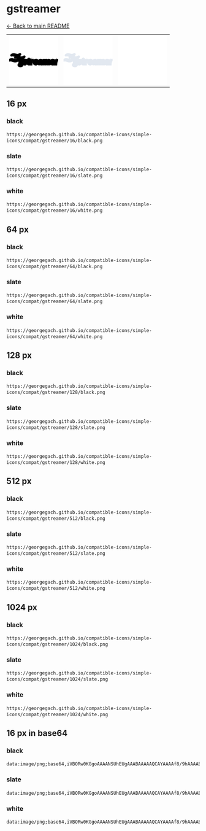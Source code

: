 # gstreamer

[← Back to main README](../../README.md)

<table><tr>
  <td><img src="./128/black.png" width="128" alt="gstreamer black icon" /></td>
  <td><img src="./128/slate.png" width="128" alt="gstreamer slate icon" /></td>
  <td><img src="./128/white.png" width="128" alt="gstreamer white icon" /></td>
</tr></table>

## 16 px

### black
```
https://georgegach.github.io/compatible-icons/simple-icons/compat/gstreamer/16/black.png
```

### slate
```
https://georgegach.github.io/compatible-icons/simple-icons/compat/gstreamer/16/slate.png
```

### white
```
https://georgegach.github.io/compatible-icons/simple-icons/compat/gstreamer/16/white.png
```

## 64 px

### black
```
https://georgegach.github.io/compatible-icons/simple-icons/compat/gstreamer/64/black.png
```

### slate
```
https://georgegach.github.io/compatible-icons/simple-icons/compat/gstreamer/64/slate.png
```

### white
```
https://georgegach.github.io/compatible-icons/simple-icons/compat/gstreamer/64/white.png
```

## 128 px

### black
```
https://georgegach.github.io/compatible-icons/simple-icons/compat/gstreamer/128/black.png
```

### slate
```
https://georgegach.github.io/compatible-icons/simple-icons/compat/gstreamer/128/slate.png
```

### white
```
https://georgegach.github.io/compatible-icons/simple-icons/compat/gstreamer/128/white.png
```

## 512 px

### black
```
https://georgegach.github.io/compatible-icons/simple-icons/compat/gstreamer/512/black.png
```

### slate
```
https://georgegach.github.io/compatible-icons/simple-icons/compat/gstreamer/512/slate.png
```

### white
```
https://georgegach.github.io/compatible-icons/simple-icons/compat/gstreamer/512/white.png
```

## 1024 px

### black
```
https://georgegach.github.io/compatible-icons/simple-icons/compat/gstreamer/1024/black.png
```

### slate
```
https://georgegach.github.io/compatible-icons/simple-icons/compat/gstreamer/1024/slate.png
```

### white
```
https://georgegach.github.io/compatible-icons/simple-icons/compat/gstreamer/1024/white.png
```

## 16 px in base64

### black
```
data:image/png;base64,iVBORw0KGgoAAAANSUhEUgAAABAAAAAQCAYAAAAf8/9hAAAABmJLR0QA/wD/AP+gvaeTAAAAlElEQVQ4je3Prw7BARTF8c/Pr2AKU9jMJthUTVFELyLYPIOoeQZP4gE0my4xf6LChnKDKb8Z0Un37O6e87389bVS5NHFFW3sPw2Z4IQHthijEbtc1nGCBWoYhL9hihHmOAZVHaUgPaCMQoIZejhjGK25CLtnUFySF9PBBjss0cQKrWitoBhEaczr98Q+qll///VjPQFzrxhTZLwMSwAAAABJRU5ErkJggg==
```

### slate
```
data:image/png;base64,iVBORw0KGgoAAAANSUhEUgAAABAAAAAQCAYAAAAf8/9hAAAABmJLR0QA/wD/AP+gvaeTAAAA2UlEQVQ4je2QvS4EcRxFz/3NFGtpVkTiKxKdRq/RKD0IhZdQ6jyDN9CoPYBCItGOJTvDbjbsiGbX/K9KoRDZUO6pbnVycmHGn1FRuJW36p2cKJrsY219uXMzjSBivj60fDlR00+NLh6r0XGvN9wAsB2/FnSr0Tn2ioJ9QIgJ5gT7KCI7Aw8SfiJ5NeGFPGKccJ9EBzyn7vPrqZJ3EUMTB4HDEICwE9LPFeZdX/u+fNuOaO5AlfBVkjfDXOPYMh4Di4i20MByRqJN+Pab8KF82SvLemmaE2f8A5/HEV6P8S9i0wAAAABJRU5ErkJggg==
```

### white
```
data:image/png;base64,iVBORw0KGgoAAAANSUhEUgAAABAAAAAQCAYAAAAf8/9hAAAABmJLR0QA/wD/AP+gvaeTAAAApUlEQVQ4je3QsUoCYBTF8d+nS0qLUoOCBG1uTkFLS2Mv0iD4DI5tPkNP4gO0Be1NidrYYtBp6BtCECEb/cOFA5d77zmXI4eT5CTJVZLzJKO/LJgkWeeH1yTjJIPaa+ybL0ke0cMtCj4xxT1mWGGBPk6xwRIdtEqSB1zjHXdo1Cr4qnoXH+VXlCFe8IY5LvCEy3q1i3Z11Kz6efsfN0nO9uU+8s98A2MURmF82kI/AAAAAElFTkSuQmCC
```

